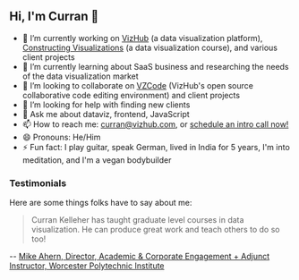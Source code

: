 ## Hi, I'm Curran 👋

- 🔭 I’m currently working on [VizHub](https://vizhub.com/) (a data visualization platform), [Constructing Visualizations](https://www.youtube.com/watch?v=bZhWCO-bDek&list=PL9yYRbwpkykthTFJl9vYr_C0FCjRIn_7G) (a data visualization course), and various client projects
- 🌱 I’m currently learning about SaaS business and researching the needs of the data visualization market
- 👯 I’m looking to collaborate on [VZCode](https://github.com/vizhub-core/vzcode) (VizHub's open source collaborative code editing environment) and client projects
- 🤔 I’m looking for help with finding new clients
- 💬 Ask me about dataviz, frontend, JavaScript
- 📫 How to reach me: curran@vizhub.com, or [schedule an intro call now!](https://calendly.com/curran-kelleher/casual)
- 😄 Pronouns: He/Him
- ⚡ Fun fact: I play guitar, speak German, lived in India for 5 years, I'm into meditation, and I'm a vegan bodybuilder

### Testimonials

Here are some things folks have to say about me:

> Curran Kelleher has taught graduate level courses in data visualization.  He can produce great work and teach others to do so too!

-- [Mike Ahern, Director, Academic & Corporate Engagement + Adjunct Instructor, Worcester Polytechnic Institute](https://www.linkedin.com/in/michael-ahern-85951a56/)
